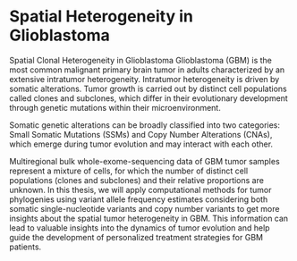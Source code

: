 # Spatial Heterogeneity in Glioblastoma

Spatial Clonal Heterogeneity in Glioblastoma Glioblastoma (GBM) is the most common malignant primary brain tumor in adults characterized by an extensive intratumor heterogeneity. Intratumor heterogeneity is driven by somatic alterations. Tumor growth is carried out by distinct cell populations called clones and subclones, which differ in their evolutionary development through genetic mutations within their microenvironment.

Somatic genetic alterations can be broadly classified into two categories: Small Somatic Mutations (SSMs) and Copy Number Alterations (CNAs), which emerge during tumor evolution and may interact with each other.

Multiregional bulk whole-exome-sequencing data of GBM tumor samples represent a mixture of cells, for which the number of distinct cell populations (clones and subclones) and their relative proportions are unknown. In this thesis, we will apply computational methods for tumor phylogenies using variant allele frequency estimates considering both somatic single-nucleotide variants and copy number variants to get more insights about the spatial tumor heterogeneity in GBM. This information can lead to valuable insights into the dynamics of tumor evolution and help guide the development of personalized treatment strategies for GBM patients.

